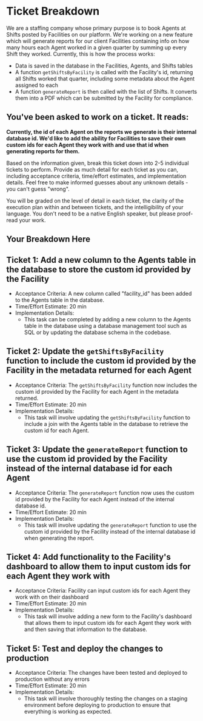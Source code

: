 # Ticket Breakdown
We are a staffing company whose primary purpose is to book Agents at Shifts posted by Facilities on our platform. We're working on a new feature which will generate reports for our client Facilities containing info on how many hours each Agent worked in a given quarter by summing up every Shift they worked. Currently, this is how the process works:

- Data is saved in the database in the Facilities, Agents, and Shifts tables
- A function `getShiftsByFacility` is called with the Facility's id, returning all Shifts worked that quarter, including some metadata about the Agent assigned to each
- A function `generateReport` is then called with the list of Shifts. It converts them into a PDF which can be submitted by the Facility for compliance.

## You've been asked to work on a ticket. It reads:

**Currently, the id of each Agent on the reports we generate is their internal database id. We'd like to add the ability for Facilities to save their own custom ids for each Agent they work with and use that id when generating reports for them.**


Based on the information given, break this ticket down into 2-5 individual tickets to perform. Provide as much detail for each ticket as you can, including acceptance criteria, time/effort estimates, and implementation details. Feel free to make informed guesses about any unknown details - you can't guess "wrong".


You will be graded on the level of detail in each ticket, the clarity of the execution plan within and between tickets, and the intelligibility of your language. You don't need to be a native English speaker, but please proof-read your work.

## Your Breakdown Here


## Ticket 1: Add a new column to the Agents table in the database to store the custom id provided by the Facility

-   Acceptance Criteria: A new column called "facility_id" has been added to the Agents table in the database.
-   Time/Effort Estimate: 20 min
-   Implementation Details:
    -   This task can be completed by adding a new column to the Agents table in the database using a database management tool such as SQL or by updating the database schema in the codebase.

## Ticket 2: Update the `getShiftsByFacility` function to include the custom id provided by the Facility in the metadata returned for each Agent

-   Acceptance Criteria: The `getShiftsByFacility` function now includes the custom id provided by the Facility for each Agent in the metadata returned.
-   Time/Effort Estimate: 20 min
-   Implementation Details:
    -   This task will involve updating the `getShiftsByFacility` function to include a join with the Agents table in the database to retrieve the custom id for each Agent.

## Ticket 3: Update the `generateReport` function to use the custom id provided by the Facility instead of the internal database id for each Agent

-   Acceptance Criteria: The `generateReport` function now uses the custom id provided by the Facility for each Agent instead of the internal database id.
-   Time/Effort Estimate: 20 min
-   Implementation Details:
    -   This task will involve updating the `generateReport` function to use the custom id provided by the Facility instead of the internal database id when generating the report.

## Ticket 4: Add functionality to the Facility's dashboard to allow them to input custom ids for each Agent they work with

-   Acceptance Criteria: Facility can input custom ids for each Agent they work with on their dashboard
-   Time/Effort Estimate: 20 min
-   Implementation Details:
    -   This task will involve adding a new form to the Facility's dashboard that allows them to input custom ids for each Agent they work with and then saving that information to the database.

## Ticket 5: Test and deploy the changes to production

-   Acceptance Criteria: The changes have been tested and deployed to production without any errors
-   Time/Effort Estimate: 20 min
-   Implementation Details:
    -   This task will involve thoroughly testing the changes on a staging environment before deploying to production to ensure that everything is working as expected.
